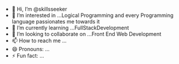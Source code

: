 - 👋 Hi, I’m @skillsseeker
- 👀 I’m interested in ...Logical Programming and every Programming language passionates me towards it
- 🌱 I’m currently learning ...FullStackDevelopment
- 💞️ I’m looking to collaborate on ...Front End Web Development
- 📫 How to reach me ...
- 😄 Pronouns: ...
- ⚡ Fun fact: ...

<!---
skillsseeker/skillsseeker is a ✨ special ✨ repository because its `README.md` (this file) appears on your GitHub profile.
You can click the Preview link to take a look at your changes.
--->
